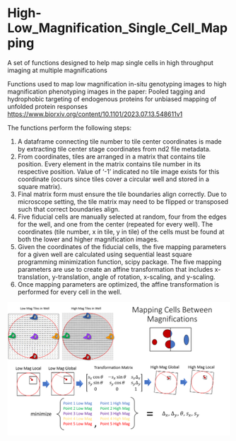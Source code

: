 # High-Low_Magnification_Single_Cell_Mapping
A set of functions designed to help map single cells in high throughput imaging at multiple magnifications

Functions used to map low magnification in-situ genotyping images to high magnification phenotyping images in the paper:
Pooled tagging and hydrophobic targeting of endogenous proteins for unbiased mapping of unfolded protein responses
https://www.biorxiv.org/content/10.1101/2023.07.13.548611v1

The functions perform the following steps:
1.	A dataframe connecting tile number to tile center coordinates is made by extracting tile center stage coordinates from nd2 file metadata.
2.	From coordinates, tiles are arranged in a matrix that contains tile position. Every element in the matrix contains tile number in its respective position. Value of ‘-1’ indicated no tile image exists for this coordinate (occurs since tiles cover a circular well and stored in a square matrix).
3.	Final matrix form must ensure the tile boundaries align correctly. Due to microscope setting, the tile matrix may need to be flipped or transposed such that correct boundaries align.
4.	Five fiducial cells are manually selected at random, four from the edges for the well, and one from the center (repeated for every well). The coordinates (tile number, x in tile, y in tile) of the cells must be found at both the lower and higher magnification images.
5.	Given the coordinates of the fiducial cells, the five mapping parameters for a given well are calculated using sequential least square programming minimization function, scipy package. The five mapping parameters are use to create an affine transformation that includes x-translation, y-translation, angle of rotation, x-scaling, and y-scaling.
6.	Once mapping parameters are optimized, the affine transformation is performed for every cell in the well.

![Workflow diagram of mapping functions](https://github.com/Tomer-Lapidot/High-Low_Magnification_Single_Cell_Mapping/blob/main/Mapping_Cells_Between_Magnifications.png)
